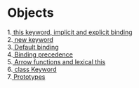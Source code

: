 # Objects

1.[ this keyword, implicit and explicit binding](./this.md) </br>
2.[ new keyword](./new.md) </br>
3.[ Default binding](./defaultBinding.md)</br>
4.[ Binding precedence](./bindingPrecedence.md) </br>
5.[ Arrow functions and lexical this](./lexThis.md) </br>
6.[ class Keyword](./class.md) </br>
7.[ Prototypes](./Prototypes) 
